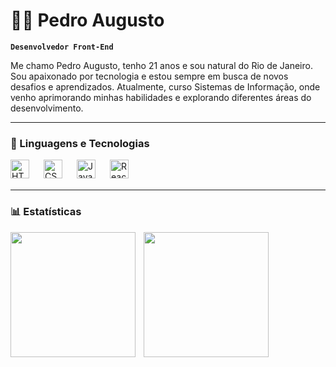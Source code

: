 # 👨‍💻 Pedro Augusto

**`Desenvolvedor Front-End`**

Me chamo Pedro Augusto, tenho 21 anos e sou natural do Rio de Janeiro. Sou apaixonado por tecnologia e estou sempre em busca de novos desafios e aprendizados. Atualmente, curso Sistemas de Informação, onde venho aprimorando minhas habilidades e explorando diferentes áreas do desenvolvimento.

---

### 🔹 Linguagens e Tecnologias

<img
align = "left" 
alt = "HTML" 
title = "HTML"
width = "30px"
style = "padding-right: 20px"
src="https://cdn.jsdelivr.net/gh/devicons/devicon@latest/icons/html5/html5-original.svg" />


<img
align = "left" 
alt = "CSS" 
title = "CSS"
width = "30px"
style = "padding-right: 20px"
src="https://cdn.jsdelivr.net/gh/devicons/devicon@latest/icons/css3/css3-original.svg" />
          

<img
align = "left" 
alt = "JavaScript" 
title = "JavaScript"
width = "30px"
style = "padding-right: 20px"
src="https://cdn.jsdelivr.net/gh/devicons/devicon@latest/icons/javascript/javascript-original.svg" />


<img
align = "left" 
alt = "ReactJS" 
title = "ReactJS"
width = "30px"
style = "padding-right: 20px"
src="https://cdn.jsdelivr.net/gh/devicons/devicon@latest/icons/react/react-original.svg" />


<!-- <img
align = "left" 
alt = "CSS" 
title = "PostgreSQL"
width = "30px"
style = "padding-right: 20px"
src="https://cdn.jsdelivr.net/gh/devicons/devicon@latest/icons/postgresql/postgresql-original.svg" />


<img
align = "left" 
alt = "CSS" 
title = "Node.js"
width = "30px"
style = "padding-right: 20px"
src="https://cdn.jsdelivr.net/gh/devicons/devicon@latest/icons/nodejs/nodejs-original.svg" />
           -->

<br>
<br>

---

### 📊 Estatísticas

<p>
<img
align = "left" 
height = "200"
style = "padding-right: 10px"
src="https://github-readme-stats.vercel.app/api?username=peugusto&show_icons=true&theme=tokyonight&include_all_commits=true&locale=pt-br" />

<img
align = "left" 
height = "200"
src="https://github-readme-stats.vercel.app/api/top-langs/?username=peugusto&theme=tokyonight&layout=compact&langs_count=7&&custom_title=Tecnologias" />

</p>


